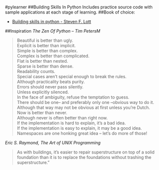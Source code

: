 #pylearner
##Building Skills In Python
Includes practice source code with sample applications at each stage of learning.
##Book of choice:
- [Building skills in python - Steven F. Lott](http://www.goodreads.com/book/show/10035026-building-skills-in-python "An excellent book for 
python newbies and experts")

##Inspiration
<cite>The Zen Of Python – Tim PetersM</cite>
>Beautiful is better than ugly. <br/>
>Explicit is better than implicit. <br/>
>Simple is better than complex. <br/>
>Complex is better than complicated. <br/>
>Flat is better than nested.<br/>
>Sparse is better than dense. <br/>
>Readability counts. <br/>
>Special cases aren’t special enough to break the rules. <br/>
>Although practicality beats purity. <br/>
>Errors should never pass silently. <br/>
>Unless explicitly silenced.<br/>
>In the face of ambiguity, refuse the temptation to guess. <br/>
>There should be one– and preferably only one –obvious way to do it. <br/>
>Although that way may not be obvious at first unless you’re Dutch. <br/>
>Now is better than never. <br/>
>Although never is often better than right now. <br/>
>If the implementation is hard to explain, it’s a bad idea. <br/>
>If the implementation is easy to explain, it may be a good idea. <br/>
>Namespaces are one honking great idea – let’s do more of those! <br/>


<cite>Eric S. Raymond, The Art of UNIX Programming</cite>          
>As with buildings, it’s easier to repair superstructure on top of a solid foundation 
>than it is to replace the foundations without trashing the superstructure.”




